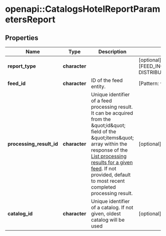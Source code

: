 # openapi::CatalogsHotelReportParametersReport


## Properties
Name | Type | Description | Notes
------------ | ------------- | ------------- | -------------
**report_type** | **character** |  | [optional] [Enum: [FEED_INGESTION_ISSUES, DISTRIBUTION_ISSUES]] 
**feed_id** | **character** | ID of the feed entity. | [Pattern: ^\\d+$] 
**processing_result_id** | **character** | Unique identifier of a feed processing result. It can be acquired from the \&quot;id\&quot; field of the \&quot;items\&quot; array within the response of the [List processing results for a given feed](/docs/api/v5/#operation/feed_processing_results/list). If not provided, default to most recent completed processing result. | [optional] [Pattern: ^\\d+$] 
**catalog_id** | **character** | Unique identifier of a catalog. If not given, oldest catalog will be used | [optional] [Pattern: ^\\d+$] 


